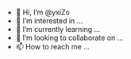 - 👋 Hi, I’m @yxiZo
- 👀 I’m interested in ...
- 🌱 I’m currently learning ...
- 💞️ I’m looking to collaborate on ...
- 📫 How to reach me ...

<!---
yxiZo/yxiZo is a ✨ special ✨ repository because its `README.md` (this file) appears on your GitHub profile.
You can click the Preview link to take a look at your changes.
--->
